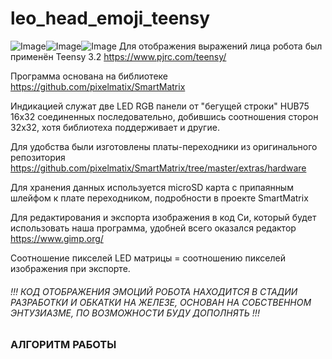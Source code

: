 # leo_head_emoji_teensy
 ![Image](https://github.com/robot-leo/leo_head_emoji_teensy/blob/main/picture/20200118_183507.jpg)![Image](https://github.com/robot-leo/leo_head_emoji_teensy/blob/main/picture/20200118_183511.jpg)![Image](https://github.com/robot-leo/leo_head_emoji_teensy/blob/main/picture/20200118_183513.jpg)
 Для отображения выражений лица робота был применён Teensy 3.2 https://www.pjrc.com/teensy/ 
 
 Программа основана на библиотеке https://github.com/pixelmatix/SmartMatrix
 
 Индикацией служат две LED RGB панели от "бегущей строки" HUB75 16x32 соединенных последовательно, добившись соотношения сторон 32х32, хотя библиотеха поддерживает и другие.
 
 Для удобства были изготовлены платы-переходники из оригинального репозитория https://github.com/pixelmatix/SmartMatrix/tree/master/extras/hardware
 
 Для хранения данных используется microSD карта c припаянным шлейфом к плате переходником, подробности в проекте SmartMatrix
 
 Для редактирования и экспорта изображения в код Си, который будет использовать наша программа, удобней всего оказался редактор https://www.gimp.org/
 
 Соотношение пикселей LED матрицы = соотношению пикселей изображения при экспорте.

 
 ###### !!! КОД ОТОБРАЖЕНИЯ ЭМОЦИЙ РОБОТА НАХОДИТСЯ В СТАДИИ РАЗРАБОТКИ И ОБКАТКИ НА ЖЕЛЕЗЕ, ОСНОВАН НА СОБСТВЕННОМ ЭНТУЗИАЗМЕ, ПО ВОЗМОЖНОСТИ БУДУ ДОПОЛНЯТЬ !!! ######
 
 
 
 ### АЛГОРИТМ РАБОТЫ ###
 > 
 >
 >
 >
 
 
 
 
 
 
